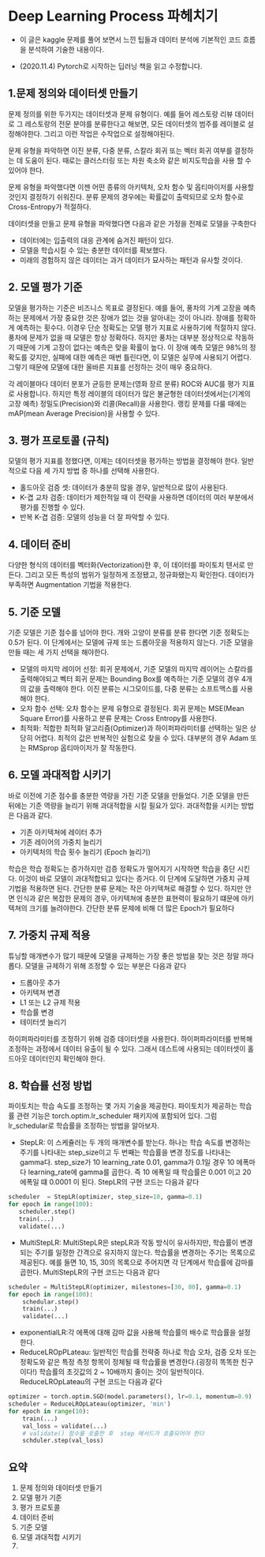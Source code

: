 # Deep Learning Process 파헤치기

* 이 글은 kaggle 문제를 풀어 보면서 느낀 팁들과 데이터 분석에 기본적인 코드 흐름을 분석하여 기술한 내용이다.

* (2020.11.4) Pytorch로 시작하는 딥러닝 책을 읽고 수정합니다.


## 1.문제 정의와 데이터셋 만들기

문제 정의를 위한 두가지는 데이터셋과 문제 유형이다.
예를 들어 레스토랑 리뷰 데이터로 그 레스토랑의 전문 분야를 분류한다고 해보면, 모든 데이터셋의 범주를 레이블로 설정해야한다. 그리고 이런 작업은 수작업으로 설정해야된다.

문제 유형을 파악하면 이진 분류, 다중 분류, 스칼라 회귀 또는 벡터 회귀 여부를 결정하는 데 도움이 된다. 때로는 클러스터링 또는 차원 축소와 같은 비지도학습을 사용 할 수 있어야 한다.

문제 유형을 파악했다면 이젠 어떤 종류의 아키텍처, 오차 함수 및 옵티마이저를 사용할 것인지 결정하기 쉬워진다. 분류 문제의 경우에는 확률값이 출력되므로 오차 함수로 Cross-Entropy가 적절하다.

데이터셋을 만들고 문제 유형을 파악했다면 다음과 같은 가정을 전제로 모델을 구축한다
- 데이터에는 입출력의 대응 관계에 숨겨진 패턴이 있다.
- 모델을 학습시킬 수 있는 충분한 데이터를 확보했다.
- 미래의 경험하지 않은 데이터는 과거 데이터가 묘사하는 패턴과 유사할 것이다.


## 2. 모델 평가 기준

모델을 평가하는 기준은 비즈니스 목표로 결정된다. 예를 들어, 풍차의 기계 고장을 예측하는 문제에서 가장 중요한 것은 장애가 없는 것을 알아내는 것이 아니라. 장애를 정확하게 예측하는 횟수다. 이경우 단순 정확도는 모델 평가 지표로 사용하기에 적절하지 않다. 풍차에 문제가 없을 때 모델은 항상 정확하다. 하지만 풍차는 대부분 정상적으로 작동하기 때문에 기계 고장이 없다는 예측은 맞을 확률이 높다. 이 장애 예측 모델은 98%의 정확도를 갖지만, 실패에 대한 예측은 매번 틀린다면, 이 모델은 실무에 사용되기 어렵다. 그렇기 때문에 모델에 대한 올바른 지표를 선정하는 것이 매우 중요하다.

각 레이블마다 데이터 분포가 균등한 문제는(영화 장르 분류) ROC와 AUC를 평가 지표로 사용합니다.
하지만 특정 레이블의 데이터가 많은 불균형한 데이터셋에서는(기계의 고장 예측) 정밀도(Precision)와 리콜(Recall)을 사용한다.
랭킹 문제를 다룰 때에는 mAP(mean Average Precision)을 사용할 수 있다.

## 3. 평가 프로토콜 (규칙)
모델의 평가 지표를 정했다면, 이제는 데이터셋을 평가하는 방법을 결정해야 한다. 일반적으로 다음 세 가지 방법 중 하나를 선택해 사용한다.

- 홀드아웃 검증 셋: 데이터가 충분히 많을 경우, 일반적으로 많이 사용된다.
- K-겹 교차 검증: 데이터가 제한적일 때 이 전략을 사용하면 데이터의 여러 부분에서 평가를 진행할 수 있다.
- 반복 K-겹 검증:  모델의 성능을 더 잘 파악할 수 있다.


## 4. 데이터 준비
다양한 형식의 데이터를 벡터화(Vectorization)한 후, 이 데이터를 파이토치 텐서로 만든다. 그리고 모든 특성의 범위가 일정하게 조정됐고, 정규화됐는지 확인한다. 데이터가 부족하면 Augmentation 기법을 적용한다.

## 5. 기준 모델
기준 모델은 기준 점수를 넘어야 한다. 개와 고양이 분류를 분류 한다면 기준 정확도는 0.5가 된다. 이 단계에서는 모델에 규제 또는 드롭아웃을 적용하지 않는다. 
기준 모델을 만들 때는 세 가지 선택을 해야한다.

- 모델의 마지막 레이어 선정: 회귀 문제에서, 기준 모델의 마지막 레이어는 스칼라를 출력해야되고 벡터 회귀 문제는 Bounding Box를 예측하는 기준 모델의 경우 4개의 값을 출력해야 한다. 이진 분류는 시그모이드를, 다중 분류는 소프트맥스를 사용해야 한다.
- 오차 함수 선택: 오차 함수는 문제 유형으로 결정된다. 회귀 문제는 MSE(Mean Square Error)를 사용하고 분류 문제는 Cross Entropy를 사용한다.
- 최적화: 적합한 최적화 알고리즘(Optimizer)과 하이퍼파라미터를 선택하는 일은 상당히 어렵다. 최적의 값은 반복적인 실험으로 찾을 수 있다. 대부분의 경우 Adam 또는 RMSprop 옵티마이저가 잘 작동한다.

## 6. 모델 과대적합 시키기
바로 이전에 기준 점수를 충분한 역량을 가진 기준 모델을 만들었다. 기준 모델을 만든 뒤에는 기준 역량을 늘리기 위해 과대적합을 시킬 필요가 있다. 과대적합을 시키는 방법은 다음과 같다.

- 기존 아키텍쳐에 레이터 추가
- 기존 레이어의 가중치 늘리기
- 아키텍처의 학습 횟수 늘리기 (Epoch 늘리기)

학습은 학습 정확도는 증가하지만 검증 정확도가 떨어지기 시작하면 학습을 중단 시킨다. 
이것이 바로 모델이 과대적합되고 있다는 증거다. 이 단계에 도달하면 가중치 규제 기법을 적용하면 된다.
간단한 분류 문제는 작은 아키텍쳐로 해결할 수 있다. 하지만 안면 인식과 같은 복잡한 문제의 경우, 아키텍쳐에 충분한 표현력이 필요하기 떄문에 아키텍쳐의 크기를 늘려야한다. 간단한 분류 문제에 비해 더 많은 Epoch가 필요하다 



## 7. 가중치 규제 적용

튜닝할 매개변수가 많기 때문에 모델을 규제하는 가장 좋은 방법을 찾는 것은 정말 까다롭다. 모델을 규제하기 위해 조정할 수 있는 부분은 다음과 같다

 - 드롭아웃 추가
 - 아키텍쳐 변경
 - L1 또는 L2 규제 적용
 - 학습률 변경
 - 테이터셋 늘리기

 하이퍼파라미터를 조정하기 위해 검증 데이터셋을 사용한다. 하이퍼파라미터를 반복해 조정하는 과정에서 데이터 유출이 될 수 있다. 그래서 데스트에 사용되는 데이터셋이 홀드아웃 데이터인지 확인해야 한다. 


## 8. 학습률 선정 방법
파이토치는 학습 속도를 조정하는 몇 가지 기술을 제공한다. 파이토치가 제공하는 학습률 관련 기능은 torch.optim.lr_scheduler 패키지에 포함되어 있다. 그럼 lr_schedular로 학습률을 조정하는 방법을 알아보자.
 - StepLR: 이 스케쥴러는 두 개의 매개변수를 받는다. 하나는 학습 속도를 변경하는 주기를 나타내는 step_size이고 두 번째는 학습률을 변경 정도를 나타내는 gamma다. step_size가 10 learning_rate 0.01, gamma가 0.1일 경우 10 에폭마다 learning_rate에 gamma를 곱한다. 즉 10 에폭일 때 학습률은 0.001 이고 20 에폭일 떄 0.0001 이 된다. StepLR의 구현 코드는 다음과 같다
 ``` python
 scheduler  = StepLR(optimizer, step_size=10, gamma=0.1)
 for epoch in range(100):
    scheduler.step()
    train(...)
    validate(...)
```

- MultiStepLR: MultiStepLR은 stepLR과 작동 방식이 유사하지만, 학습률이 변경되는 주기를 일정한 간격으로 유지하지 않는다. 학습률을 변경하는 주기는 목록으로 제공된다. 예를 들면 10, 15, 30의 목록으로 주어지면 각 단계에서 학습률에 감마를 곱한다. MultiStepLR의 구현 코드는 다음과 같다
```python
scheduler = MultiStepLR(optimizer, milestones=[30, 80], gamma=0.1)
for epoch in range(100):
    schedular.step()
    train(...)
    validate(...)
```
- exponentialLR:각 에폭에 대해 감마 값을 사용해 학습률의 배수로 학습률을 설정한다.
- ReduceLROpPLateau: 일반적인 학습률 전략중 하나로 학습 오차, 검증 오차 또는 정확도와 같은 특정 측정 항목이 정체될 때 학습률을 변경한다.(굉장히 똑똑한 친구이다!) 학습률의 초깃값의 2 ~ 10배까지 줄이는 것이 일반적이다. ReduceLROpLateau의 구현 코드는 다음과 같다
```python
optimizer = torch.optim.SGD(model.parameters(), lr=0.1, momentum=0.9)
scheduler = ReduceLROpLateau(optimizer, 'min')
for epoch in range(10):
    train(...)
    val_loss = validate(...)
    # validate() 함수를 호출한 후  step 메서드가 호출되어야 한다
    schduler.step(val_loss)
```
## 요약

1. 문제 정의와 데이터셋 만들기
2. 모델 평가 기준
3. 평가 프로토콜
4. 데이터 준비
5. 기준 모델
6. 모델 과대적합 시키기
7. 